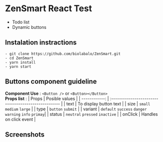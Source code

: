 # ZenSmart React Test
- Todo list
- Dynamic buttons

## Instalation instractions
```
- git clone https://github.com/biolabalo/ZenSmart.git
- cd ZenSmart
- yarn install
- yarn start 
```

## Buttons component guideline 
**Component Use** : `<Button />` or `<Button></Button>` <br>
**Props list** : 
| Props         | Posible values                                        |
| ------------: | :---------------------------------------------------- |
| text          | To display button text                                |
| size          | `small` `medium` `large`                              |
| type          | `button` `submit`                                     |
| variant       | `default` `success` `danger` `warning` `info` `primay`|
| status        | `neutral` `pressed` `inactive`                        |
| onClick       | Handles on click event                                |

## Screenshots
